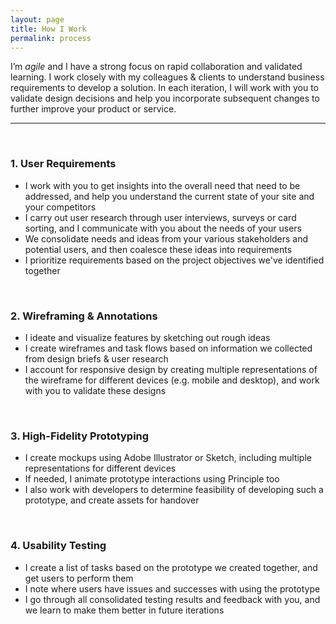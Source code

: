 ```yaml
---
layout: page
title: How I Work
permalink: process
---
```


I’m *agile* and I have a strong focus on rapid collaboration and validated learning. I work closely with my colleagues & clients to understand business requirements to develop a solution. In each iteration, I will work with you to validate design decisions and help you incorporate subsequent changes to further improve your product or service.

---
&nbsp;

### 1. User Requirements

* I work with you to get insights into the overall need that need to be addressed, and help you understand the current state of your site and your competitors
* I carry out user research through user interviews, surveys or card sorting, and I communicate with you about the needs of your users
* We consolidate needs and ideas from your various stakeholders and potential users, and then coalesce these ideas into requirements
* I prioritize requirements based on the project objectives we've identified together

&nbsp;

### 2. Wireframing & Annotations

* I ideate and visualize features by sketching out rough ideas
* I create wireframes and task flows based on information we collected from design briefs & user research
* I account for responsive design by creating multiple representations of the wireframe for different devices (e.g. mobile and desktop), and work with you to validate these designs

&nbsp;

### 3. High-Fidelity Prototyping

* I create mockups using Adobe Illustrator or Sketch, including multiple representations for different devices
* If needed, I animate prototype interactions using Principle too
* I also work with developers to determine feasibility of developing such a prototype, and create assets for handover

&nbsp;

### 4. Usability Testing

* I create a list of tasks based on the prototype we created together, and get users to perform them
* I note where users have issues and successes with using the prototype
* I go through all consolidated testing results and feedback with you, and we learn to make them better in future iterations
